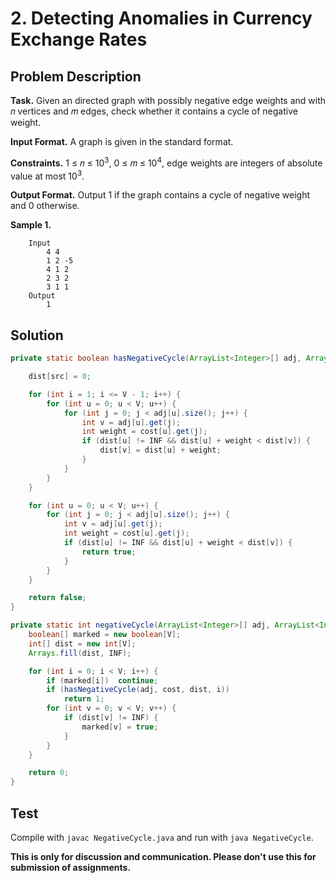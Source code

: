 # 2. Detecting Anomalies in Currency Exchange Rates

## Problem Description

**Task.** Given an directed graph with possibly negative edge weights and with 𝑛 vertices and 𝑚 edges, check whether it contains a cycle of negative weight.

**Input Format.** A graph is given in the standard format.

**Constraints.** 1 ≤ 𝑛 ≤ 10<sup>3</sup>, 0 ≤ 𝑚 ≤ 10<sup>4</sup>, edge weights are integers of absolute value at most 10<sup>3</sup>.

**Output Format.** Output 1 if the graph contains a cycle of negative weight and 0 otherwise.

**Sample 1.**

```
    Input
        4 4
        1 2 -5
        4 1 2
        2 3 2
        3 1 1
    Output
        1
```

## Solution

```java
private static boolean hasNegativeCycle(ArrayList<Integer>[] adj, ArrayList<Integer>[] cost, int[] dist, int src) {

    dist[src] = 0;

    for (int i = 1; i <= V - 1; i++) {
        for (int u = 0; u < V; u++) {
            for (int j = 0; j < adj[u].size(); j++) {
                int v = adj[u].get(j);
                int weight = cost[u].get(j);
                if (dist[u] != INF && dist[u] + weight < dist[v]) {
                    dist[v] = dist[u] + weight;
                }
            }
        }
    }

    for (int u = 0; u < V; u++) {
        for (int j = 0; j < adj[u].size(); j++) {
            int v = adj[u].get(j);
            int weight = cost[u].get(j);
            if (dist[u] != INF && dist[u] + weight < dist[v]) {
                return true;
            }
        }
    }

    return false;
}

private static int negativeCycle(ArrayList<Integer>[] adj, ArrayList<Integer>[] cost) {
    boolean[] marked = new boolean[V];
    int[] dist = new int[V];
    Arrays.fill(dist, INF);

    for (int i = 0; i < V; i++) {
        if (marked[i])  continue;
        if (hasNegativeCycle(adj, cost, dist, i))
            return 1;
        for (int v = 0; v < V; v++) {
            if (dist[v] != INF) {
                marked[v] = true;
            }
        }
    }

    return 0;
}
```

## Test

Compile with `javac NegativeCycle.java` and run with `java NegativeCycle`.


**This is only for discussion and communication. Please don't use this for submission of assignments.**